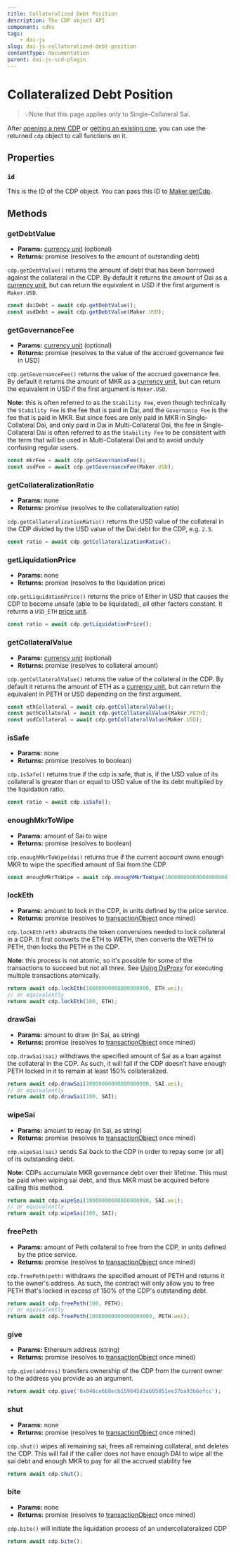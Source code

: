 ```yaml
---
title: Collateralized Debt Position
description: The CDP object API
component: sdks
tags:
	- dai-js
slug: dai-js-collateralized-debt-position
contentType: documentation
parent: dai-js-scd-plugin
---
```


# Collateralized Debt Position

> 💡Note that this page applies only to Single-Collateral Sai.

After [opening a new CDP](./#opencdp) or [getting an existing one](./#getcdp-int-id), you can use the returned `cdp` object to call functions on it.

## Properties

### **`id`**

This is the ID of the CDP object. You can pass this ID to [Maker.getCdp](Maker#getcdp).

## Methods

### getDebtValue

- **Params:** [currency unit](Currency-units) \(optional\)
- **Returns:** promise \(resolves to the amount of outstanding debt\)

`cdp.getDebtValue()` returns the amount of debt that has been borrowed against the collateral in the CDP. By default it returns the amount of Dai as a [currency unit](https://makerdao.com/documentation/#units), but can return the equivalent in USD if the first argument is `Maker.USD`.

```javascript
const daiDebt = await cdp.getDebtValue();
const usdDebt = await cdp.getDebtValue(Maker.USD);
```

### getGovernanceFee

- **Params:** [currency unit](Currency-units) \(optional\)
- **Returns:** promise \(resolves to the value of the accrued governance fee in USD\)

`cdp.getGovernanceFee()` returns the value of the accrued governance fee. By default it returns the amount of MKR as a [currency unit](https://makerdao.com/documentation/#units), but can return the equivalent in USD if the first argument is `Maker.USD`.

**Note:** this is often referred to as the `Stability Fee`, even though technically the `Stability Fee` is the fee that is paid in Dai, and the `Governance Fee` is the fee that is paid in MKR. But since fees are only paid in MKR in Single-Collateral Dai, and only paid in Dai in Multi-Collateral Dai, the fee in Single-Collateral Dai is often referred to as the `Stability Fee` to be consistent with the term that will be used in Multi-Collateral Dai and to avoid unduly confusing regular users.

```javascript
const mkrFee = await cdp.getGovernanceFee();
const usdFee = await cdp.getGovernanceFee(Maker.USD);
```

### getCollateralizationRatio

- **Params:** none
- **Returns:** promise \(resolves to the collateralization ratio\)

`cdp.getCollateralizationRatio()` returns the USD value of the collateral in the CDP divided by the USD value of the Dai debt for the CDP, e.g. `2.5`.

```javascript
const ratio = await cdp.getCollateralizationRatio();
```

### **getLiquidationPrice**

- **Params:** none
- **Returns:** promise \(resolves to the liquidation price\)

`cdp.getLiquidationPrice()` returns the price of Ether in USD that causes the CDP to become unsafe \(able to be liquidated\), all other factors constant. It returns a `USD_ETH` [price unit](https://makerdao.com/documentation/#units).

```javascript
const ratio = await cdp.getLiquidationPrice();
```

### getCollateralValue

- **Params:** [currency unit](Currency-units) \(optional\)
- **Returns:** promise \(resolves to collateral amount\)

`cdp.getCollateralValue()` returns the value of the collateral in the CDP. By default it returns the amount of ETH as a [currency unit](https://makerdao.com/documentation/#units), but can return the equivalent in PETH or USD depending on the first argument.

```javascript
const ethCollateral = await cdp.getCollateralValue();
const pethCollateral = await cdp.getCollateralValue(Maker.PETH);
const usdCollateral = await cdp.getCollateralValue(Maker.USD);
```

### isSafe

- **Params:** none
- **Returns:** promise \(resolves to boolean\)

`cdp.isSafe()` returns true if the cdp is safe, that is, if the USD value of its collateral is greater than or equal to USD value of the its debt multiplied by the liquidation ratio.

```javascript
const ratio = await cdp.isSafe();
```

### enoughMkrToWipe

- **Params:** amount of Sai to wipe
- **Returns:** promise \(resolves to boolean\)

`cdp.enoughMkrToWipe(dai)` returns true if the current account owns enough MKR to wipe the specified amount of Sai from the CDP.

```javascript
const enoughMkrToWipe = await cdp.enoughMkrToWipe(10000000000000000000, SAI.wei);
```

### lockEth

- **Params:** amount to lock in the CDP, in units defined by the price service.
- **Returns:** promise \(resolves to [transactionObject](https://makerdao.com/documentation/#transactions) once mined\)

`cdp.lockEth(eth)` abstracts the token conversions needed to lock collateral in a CDP. It first converts the ETH to WETH, then converts the WETH to PETH, then locks the PETH in the CDP.

**Note:** this process is not atomic, so it's possible for some of the transactions to succeed but not all three. See [Using DsProxy](https://makerdao.com/documentation/#proxy-service) for executing multiple transactions atomically.

```javascript
return await cdp.lockEth(10000000000000000000, ETH.wei);
// or equivalently
return await cdp.lockEth(100, ETH);
```

### drawSai

- **Params:** amount to draw \(in Sai, as string\)
- **Returns:** promise \(resolves to [transactionObject](https://makerdao.com/documentation/#transactions) once mined\)

`cdp.drawSai(sai)` withdraws the specified amount of Sai as a loan against the collateral in the CDP. As such, it will fail if the CDP doesn't have enough PETH locked in it to remain at least 150% collateralized.

```javascript
return await cdp.drawSai(10000000000000000000, SAI.wei);
// or equivalently
return await cdp.drawSai(100, SAI);
```

### wipeSai

- **Params:** amount to repay \(in Sai, as string\)
- **Returns:** promise \(resolves to [transactionObject](https://makerdao.com/documentation/#transactions) once mined\)

`cdp.wipeSai(sai)` sends Sai back to the CDP in order to repay some \(or all\) of its outstanding debt.

**Note:** CDPs accumulate MKR governance debt over their lifetime. This must be paid when wiping sai debt, and thus MKR must be acquired before calling this method.

```javascript
return await cdp.wipeSai(10000000000000000000, SAI.wei);
// or equivalently
return await cdp.wipeSai(100, SAI);
```

### freePeth

- **Params:** amount of Peth collateral to free from the CDP, in units defined by the price service.
- **Returns:** promise \(resolves to [transactionObject](https://makerdao.com/documentation/#transactions) once mined\)

`cdp.freePeth(peth)` withdraws the specified amount of PETH and returns it to the owner's address. As such, the contract will only allow you to free PETH that's locked in excess of 150% of the CDP's outstanding debt.

```javascript
return await cdp.freePeth(100, PETH);
// or equivalently
return await cdp.freePeth(10000000000000000000, PETH.wei);
```

### give

- **Params:** Ethereum address \(string\)
- **Returns:** promise \(resolves to [transactionObject](https://makerdao.com/documentation/#transactions) once mined\)

`cdp.give(address)` transfers ownership of the CDP from the current owner to the address you provide as an argument.

```javascript
return await cdp.give('0x046ce6b8ecb159645d3a605051ee37ba93b6efcc');
```

### shut

- **Params:** none
- **Returns:** promise \(resolves to [transactionObject](https://makerdao.com/documentation/#transactions) once mined\)

`cdp.shut()` wipes all remaining sai, frees all remaining collateral, and deletes the CDP. This will fail if the caller does not have enough DAI to wipe all the sai debt and enough MKR to pay for all the accrued stability fee

```javascript
return await cdp.shut();
```

### **bite**

- **Params:** none
- **Returns:** promise \(resolves to [transactionObject](https://makerdao.com/documentation/#transactions) once mined\)

`cdp.bite()` will initiate the liquidation process of an undercollateralized CDP

```javascript
return await cdp.bite();
```
